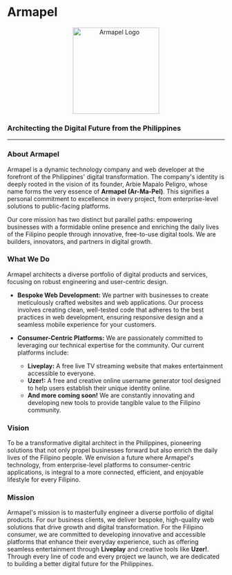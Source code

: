 # Armapel

<div align="center">
  <img src="URL_TO_YOUR_LOGO.png" alt="Armapel Logo" width="200"/>
</div>

### Architecting the Digital Future from the Philippines

---

### About Armapel

Armapel is a dynamic technology company and web developer at the forefront of the Philippines' digital transformation. The company's identity is deeply rooted in the vision of its founder, Arbie Mapalo Peligro, whose name forms the very essence of **Armapel (Ar-Ma-Pel)**. This signifies a personal commitment to excellence in every project, from enterprise-level solutions to public-facing platforms.

Our core mission has two distinct but parallel paths: empowering businesses with a formidable online presence and enriching the daily lives of the Filipino people through innovative, free-to-use digital tools. We are builders, innovators, and partners in digital growth.

### What We Do

Armapel architects a diverse portfolio of digital products and services, focusing on robust engineering and user-centric design.

*   **Bespoke Web Development:** We partner with businesses to create meticulously crafted websites and web applications. Our process involves creating clean, well-tested code that adheres to the best practices in web development, ensuring responsive design and a seamless mobile experience for your customers.

*   **Consumer-Centric Platforms:** We are passionately committed to leveraging our technical expertise for the community. Our current platforms include:
    *   **Liveplay:** A free live TV streaming website that makes entertainment accessible to everyone.
    *   **Uzer!:** A free and creative online username generator tool designed to help users establish their unique identity online.
    *   **And more coming soon!** We are constantly innovating and developing new tools to provide tangible value to the Filipino community.

### Vision

To be a transformative digital architect in the Philippines, pioneering solutions that not only propel businesses forward but also enrich the daily lives of the Filipino people. We envision a future where Armapel's technology, from enterprise-level platforms to consumer-centric applications, is integral to a more connected, efficient, and enjoyable lifestyle for every Filipino.

### Mission

Armapel's mission is to masterfully engineer a diverse portfolio of digital products. For our business clients, we deliver bespoke, high-quality web solutions that drive growth and digital transformation. For the Filipino consumer, we are committed to developing innovative and accessible platforms that enhance their everyday experience, such as offering seamless entertainment through **Liveplay** and creative tools like **Uzer!**. Through every line of code and every project we launch, we are dedicated to building a better digital future for the Philippines.
